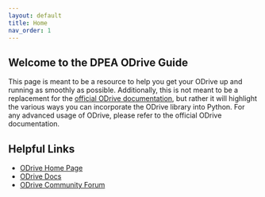 ```yaml
---
layout: default
title: Home
nav_order: 1
---
```


## Welcome to the DPEA ODrive Guide

This page is meant to be a resource to help you get your ODrive up and running as smoothly as possible.
Additionally, this is not meant to be a replacement for 
the [official ODrive documentation](https://docs.odriverobotics.com/v/latest/index.html), but rather it will 
highlight the various ways you can incorporate the ODrive library into Python. For any advanced usage of 
ODrive, please refer to the official ODrive documentation.

## Helpful Links
* [ODrive Home Page](https://odriverobotics.com/)
* [ODrive Docs](https://docs.odriverobotics.com/v/latest/getting-started.html)
* [ODrive Community Forum](https://discourse.odriverobotics.com/)